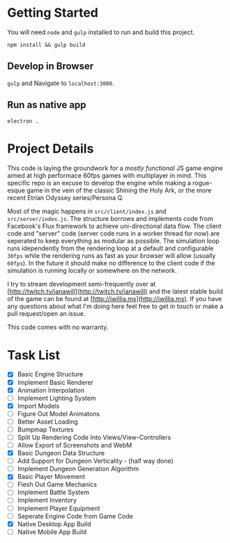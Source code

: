 # Getting Started

You will need `node` and `gulp` installed to run and build this project.

`npm install && gulp build`

## Develop in Browser

`gulp` and Navigate to `localhost:3000`.

## Run as native app

`electron .`

# Project Details

This code is laying the groundwork for a _mostly functional_ JS game engine aimed at high performace 60fps games with multiplayer in mind. This specific repo is an excuse to develop the engine while making a rogue-esque game in the vein of the classic Shining the Holy Ark, or the more recent Etrian Odyssey series/Persona Q.

Most of the magic happens in `src/client/index.js` and `src/server/index.js`. The structure borrows and implements code from Facebook's Flux framework to achieve uni-directional data flow. The client code and "server" code (server code runs in a worker thread for now) are seperated to keep everything as modular as possible. The simulation loop runs idependently from the rendering loop at a default and configurable `30fps` while the rendering runs as fast as your browser will allow (usually `60fps`). In the future it should make no difference to the client code if the simulation is running locally or somewhere on the network.

I try to stream development semi-frequently over at [http://twitch.tv/ianawill](http://twitch.tv/ianawill) and the latest stable build of the game can be found at [http://iwillia.ms](http://iwillia.ms). If you have any questions about what I'm doing here feel free to get in touch or make a pull request/open an issue.

This code comes with no warranty.

# Task List
- [x] Basic Engine Structure
- [x] Implement Basic Renderer
- [x] Animation Interpolation
- [ ] Implement Lighting System
- [x] Import Models
- [ ] Figure Out Model Animatons
- [ ] Better Asset Loading
- [ ] Bumpmap Textures
- [ ] Split Up Rendering Code Into Views/View-Controllers
- [ ] Allow Export of Screenshots and WebM
- [x] Basic Dungeon Data Structure
- [ ] Add Support for Dungeon Verticality - (half way done)
- [ ] Implement Dungeon Generation Algorithm
- [x] Basic Player Movement
- [ ] Flesh Out Game Mechanics
- [ ] Implement Battle System
- [ ] Implement Inventory
- [ ] Implement Player Equipment
- [ ] Seperate Engine Code from Game Code
- [x] Native Desktop App Build
- [ ] Native Mobile App Build
